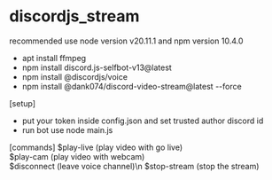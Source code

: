 # discordjs_stream

recommended use node version v20.11.1 and npm version 10.4.0

* apt install ffmpeg
* npm install discord.js-selfbot-v13@latest
* npm install @discordjs/voice
* npm install @dank074/discord-video-stream@latest --force

[setup]
* put your token inside config.json and set trusted author discord id
* run bot use node main.js


[commands]
$play-live <link> (play video with go live)<br />
$play-cam <link> (play video with webcam)<br />
$disconnect (leave voice channel)\n
$stop-stream (stop the stream)
